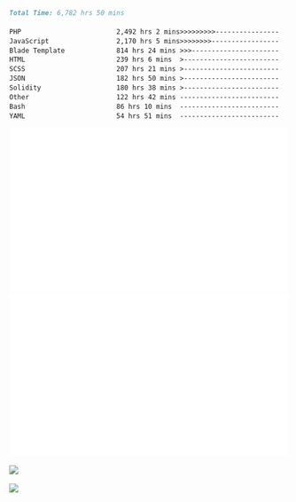 <!--START_SECTION:waka-->

```markdown
Total Time: 6,782 hrs 50 mins

PHP                        2,492 hrs 2 mins>>>>>>>>>----------------   36.09 %
JavaScript                 2,170 hrs 5 mins>>>>>>>>-----------------   31.43 %
Blade Template             814 hrs 24 mins >>>----------------------   11.79 %
HTML                       239 hrs 6 mins  >------------------------   03.46 %
SCSS                       207 hrs 21 mins >------------------------   03.00 %
JSON                       182 hrs 50 mins >------------------------   02.65 %
Solidity                   180 hrs 38 mins >------------------------   02.62 %
Other                      122 hrs 42 mins -------------------------   01.78 %
Bash                       86 hrs 10 mins  -------------------------   01.25 %
YAML                       54 hrs 51 mins  -------------------------   00.79 %
```

<!--END_SECTION:waka-->

![](https://raw.githubusercontent.com/DrMaxis/github-stats-transparent/output/generated/overview.svg)
![](https://raw.githubusercontent.com/DrMaxis/github-stats-transparent/output/generated/languages.svg)

![](https://git-readme-stats-drmaxis-projects.vercel.app/api?username=drmaxis&show_icons=true&theme=outrun&count_private=true&show=reviews,discussions_started,discussions_answered,prs_merged,prs_merged_percentage&custom_title=2024%20Github%20Rank)
 
<a href="https://count.getloli.com/"><img src="https://count.getloli.com/get/@:maxis-the-alchemist?theme=rule34"></a>
<!-- https://count.getloli.com/get/@alchemist?theme=rule34 -->
<br>
